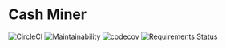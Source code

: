 # Cash Miner
[![CircleCI](https://circleci.com/gh/AndersonSKM/Cash-Miner.svg?style=svg)](https://circleci.com/gh/AndersonSKM/Cash-Miner)
[![Maintainability](https://api.codeclimate.com/v1/badges/6842a14356a9558ff92c/maintainability)](https://codeclimate.com/github/AndersonSKM/Cash-Miner/maintainability)
[![codecov](https://codecov.io/gh/AndersonSKM/Cash-Miner/branch/master/graph/badge.svg)](https://codecov.io/gh/AndersonSKM/Cash-Miner)
[![Requirements Status](https://requires.io/github/AndersonSKM/Cash-Miner/requirements.svg?branch=master)](https://requires.io/github/AndersonSKM/Cash-Miner/requirements/?branch=master)
